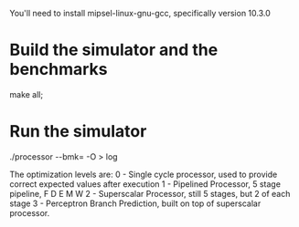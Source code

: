 
You'll need to install mipsel-linux-gnu-gcc, specifically version 10.3.0

# Build the simulator and the benchmarks
make all;

# Run the simulator
./processor --bmk=<path-to-benchmark-executable> -O<opt-level> > log

The optimization levels are:
    0 - Single cycle processor, used to provide correct expected values after execution
    1 - Pipelined Processor, 5 stage pipeline, F D E M W
    2 - Superscalar Processor, still 5 stages, but 2 of each stage
    3 - Perceptron Branch Prediction, built on top of superscalar processor. 
